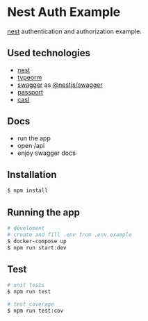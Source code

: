 # Nest Auth Example
[nest](https://github.com/nestjs/nest) authentication and authorization example.

## Used technologies
* [nest](https://github.com/nestjs/nest)
* [typeorm](https://github.com/typeorm/typeorm)
* [swagger](https://swagger.io) as [@nestjs/swagger](https://docs.nestjs.com/openapi/introduction)
* [passport](https://github.com/jaredhanson/passport)
* [casl](https://github.com/stalniy/casl)

## Docs
* run the app
* open /api
* enjoy swagger docs

## Installation

```bash
$ npm install
```

## Running the app

```bash
# develoment
# create and fill .env from .env.example
$ docker-compose up
$ npm run start:dev
```

## Test

```bash
# unit tests
$ npm run test

# test coverage
$ npm run test:cov
```
